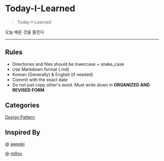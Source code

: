 # Today-I-Learned
> Today-I-Learned

오늘 배운 것을 올린다

---

## Rules

- Directories and files should be lowercase + snake_case
- Use Markdown format (.md)
- Korean (Generally) & English (if needed)
- Commit with the exact date
- Do not just copy other's word. Must write down in **ORGANIZED AND REVISED FORM** 



## Categories

[Design Pattern](https://github.com/3zin/Today-I-Learned/tree/master/design_pattern)



## Inspired By

@ [aweekj](https://github.com/aweekj/TIL)

@ [milloy](https://github.com/milooy/TIL)